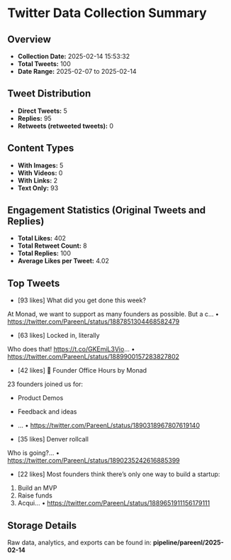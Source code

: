 # Twitter Data Collection Summary

## Overview
- **Collection Date:** 2025-02-14 15:53:32
- **Total Tweets:** 100
- **Date Range:** 2025-02-07 to 2025-02-14

## Tweet Distribution
- **Direct Tweets:** 5
- **Replies:** 95
- **Retweets (retweeted tweets):** 0

## Content Types
- **With Images:** 5
- **With Videos:** 0
- **With Links:** 2
- **Text Only:** 93

## Engagement Statistics (Original Tweets and Replies)
- **Total Likes:** 402
- **Total Retweet Count:** 8
- **Total Replies:** 100
- **Average Likes per Tweet:** 4.02

## Top Tweets
- [93 likes] What did you get done this week?

At Monad, we want to support as many founders as possible. But a c...
  • https://twitter.com/PareenL/status/1887851304468582479

- [63 likes] Locked in, literally 

Who does that! https://t.co/GKEmiL3Vio...
  • https://twitter.com/PareenL/status/1889900157283827802

- [42 likes] 🚀 Founder Office Hours by Monad

23 founders joined us for:
- Product Demos
- Feedback and ideas
- ...
  • https://twitter.com/PareenL/status/1890318967807619140

- [35 likes] Denver rollcall

Who is going?...
  • https://twitter.com/PareenL/status/1890235242616885399

- [22 likes] Most founders think there’s only one way to build a startup:
1. Build an MVP
2. Raise funds
3. Acqui...
  • https://twitter.com/PareenL/status/1889651911156179111

## Storage Details
Raw data, analytics, and exports can be found in:
**pipeline/pareenl/2025-02-14**
